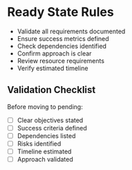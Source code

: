 # Ready State Rules

- Validate all requirements documented
- Ensure success metrics defined
- Check dependencies identified
- Confirm approach is clear
- Review resource requirements
- Verify estimated timeline

## Validation Checklist
Before moving to pending:
- [ ] Clear objectives stated
- [ ] Success criteria defined
- [ ] Dependencies listed
- [ ] Risks identified
- [ ] Timeline estimated
- [ ] Approach validated